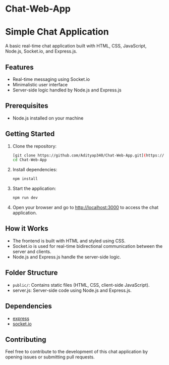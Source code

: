 ﻿# Chat-Web-App
# Simple Chat Application

A basic real-time chat application built with HTML, CSS, JavaScript, Node.js, Socket.io, and Express.js.

## Features

- Real-time messaging using Socket.io
- Minimalistic user interface
- Server-side logic handled by Node.js and Express.js

## Prerequisites

- Node.js installed on your machine

## Getting Started

1. Clone the repository:

    ```bash
    [git clone https://github.com/Adityap340/Chat-Web-App.git](https://github.com/Adityap340/Chat-Web-App.git)
    cd Chat-Web-App
    ```

2. Install dependencies:

    ```bash
    npm install
    ```

3. Start the application:

    ```bash
    npm run dev
    ```

4. Open your browser and go to [http://localhost:3000](http://localhost:3000) to access the chat application.

## How it Works

- The frontend is built with HTML and styled using CSS.
- Socket.io is used for real-time bidirectional communication between the server and clients.
- Node.js and Express.js handle the server-side logic.

## Folder Structure

- `public/`: Contains static files (HTML, CSS, client-side JavaScript).
- server.js: Server-side code using Node.js and Express.js.

## Dependencies

- [express](https://www.npmjs.com/package/express)
- [socket.io](https://www.npmjs.com/package/socket.io)

## Contributing

Feel free to contribute to the development of this chat application by opening issues or submitting pull requests.
